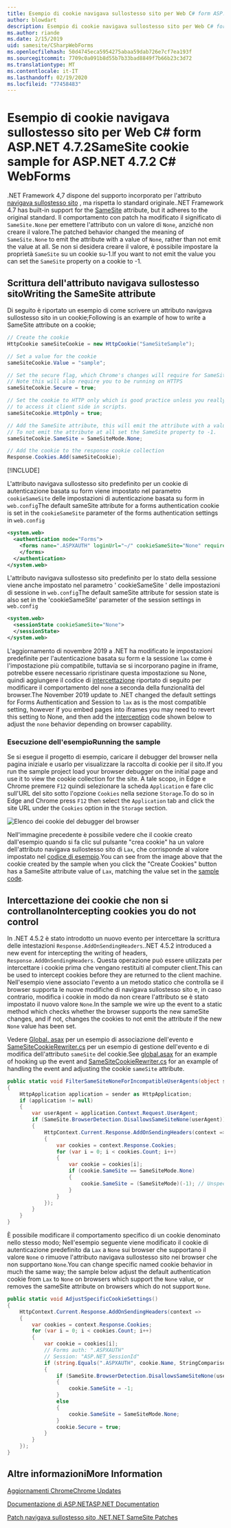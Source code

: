 ```yaml
---
title: Esempio di cookie navigava sullostesso sito per Web C# form ASP.NET 4.7.2
author: blowdart
description: Esempio di cookie navigava sullostesso sito per Web C# form ASP.NET 4.7.2
ms.author: riande
ms.date: 2/15/2019
uid: samesite/CSharpWebForms
ms.openlocfilehash: 50d4745eca5954275abaa59dab726e7cf7ea193f
ms.sourcegitcommit: 7709c0a091b8d55b7b33bad8849f7b66b23c3d72
ms.translationtype: MT
ms.contentlocale: it-IT
ms.lasthandoff: 02/19/2020
ms.locfileid: "77458483"
---
```

# <a name="samesite-cookie-sample-for-aspnet-472-c-webforms"></a><span data-ttu-id="0818e-103">Esempio di cookie navigava sullostesso sito per Web C# form ASP.NET 4.7.2</span><span class="sxs-lookup"><span data-stu-id="0818e-103">SameSite cookie sample for ASP.NET 4.7.2 C# WebForms</span></span>

<span data-ttu-id="0818e-104">.NET Framework 4,7 dispone del supporto incorporato per l'attributo [navigava sullostesso sito](https://www.owasp.org/index.php/SameSite) , ma rispetta lo standard originale.</span><span class="sxs-lookup"><span data-stu-id="0818e-104">.NET Framework 4.7 has built-in support for the [SameSite](https://www.owasp.org/index.php/SameSite) attribute, but it adheres to the original standard.</span></span>
<span data-ttu-id="0818e-105">Il comportamento con patch ha modificato il significato di `SameSite.None` per emettere l'attributo con un valore di `None`, anziché non creare il valore.</span><span class="sxs-lookup"><span data-stu-id="0818e-105">The patched behavior changed the meaning of `SameSite.None` to emit the attribute with a value of `None`, rather than not emit the value at all.</span></span> <span data-ttu-id="0818e-106">Se non si desidera creare il valore, è possibile impostare la proprietà `SameSite` su un cookie su-1.</span><span class="sxs-lookup"><span data-stu-id="0818e-106">If you want to not emit the value you can set the `SameSite` property on a cookie to -1.</span></span>

## <a name="sampleCode"></a><span data-ttu-id="0818e-107">Scrittura dell'attributo navigava sullostesso sito</span><span class="sxs-lookup"><span data-stu-id="0818e-107">Writing the SameSite attribute</span></span>

<span data-ttu-id="0818e-108">Di seguito è riportato un esempio di come scrivere un attributo navigava sullostesso sito in un cookie;</span><span class="sxs-lookup"><span data-stu-id="0818e-108">Following is an example of how to write a SameSite attribute on a cookie;</span></span>

```c#
// Create the cookie
HttpCookie sameSiteCookie = new HttpCookie("SameSiteSample");

// Set a value for the cookie
sameSiteCookie.Value = "sample";

// Set the secure flag, which Chrome's changes will require for SameSite none.
// Note this will also require you to be running on HTTPS
sameSiteCookie.Secure = true;

// Set the cookie to HTTP only which is good practice unless you really do need
// to access it client side in scripts.
sameSiteCookie.HttpOnly = true;

// Add the SameSite attribute, this will emit the attribute with a value of none.
// To not emit the attribute at all set the SameSite property to -1.
sameSiteCookie.SameSite = SameSiteMode.None;

// Add the cookie to the response cookie collection
Response.Cookies.Add(sameSiteCookie);
```

[!INCLUDE[](~/includes/MTcomments.md)]

<span data-ttu-id="0818e-109">L'attributo navigava sullostesso sito predefinito per un cookie di autenticazione basata su form viene impostato nel parametro `cookieSameSite` delle impostazioni di autenticazione basata su form in `web.config`</span><span class="sxs-lookup"><span data-stu-id="0818e-109">The default sameSite attribute for a forms authentication cookie is set in the `cookieSameSite` parameter of the forms authentication settings in `web.config`</span></span> 

```xml
<system.web>
  <authentication mode="Forms">
    <forms name=".ASPXAUTH" loginUrl="~/" cookieSameSite="None" requireSSL="true">
    </forms>
  </authentication>
</system.web>
```

<span data-ttu-id="0818e-110">L'attributo navigava sullostesso sito predefinito per lo stato della sessione viene anche impostato nel parametro ' cookieSameSite ' delle impostazioni di sessione in `web.config`</span><span class="sxs-lookup"><span data-stu-id="0818e-110">The default sameSite attribute for session state is also set in the 'cookieSameSite' parameter of the session settings in `web.config`</span></span>

```xml
<system.web>
  <sessionState cookieSameSite="None">     
  </sessionState>
</system.web>
```

<span data-ttu-id="0818e-111">L'aggiornamento di novembre 2019 a .NET ha modificato le impostazioni predefinite per l'autenticazione basata su form e la sessione `lax` come è l'impostazione più compatibile, tuttavia se si incorporano pagine in iframe, potrebbe essere necessario ripristinare questa impostazione su None, quindi aggiungere il codice di [intercettazione](#interception) riportato di seguito per modificare il comportamento del `none` a seconda della funzionalità del browser.</span><span class="sxs-lookup"><span data-stu-id="0818e-111">The November 2019 update to .NET changed the default settings for Forms Authentication and Session to `lax` as is the most compatible setting, however if you embed pages into iframes you may need to revert this setting to None, and then add the [interception](#interception) code shown below to adjust the `none` behavior depending on browser capability.</span></span>

### <a name="running-the-sample"></a><span data-ttu-id="0818e-112">Esecuzione dell'esempio</span><span class="sxs-lookup"><span data-stu-id="0818e-112">Running the sample</span></span>

<span data-ttu-id="0818e-113">Se si esegue il progetto di esempio, caricare il debugger del browser nella pagina iniziale e usarlo per visualizzare la raccolta di cookie per il sito.</span><span class="sxs-lookup"><span data-stu-id="0818e-113">If you run the sample project  load your browser debugger on the initial page and use it to view the cookie collection for the site.</span></span>
<span data-ttu-id="0818e-114">A tale scopo, in Edge e Chrome premere `F12` quindi selezionare la scheda `Application` e fare clic sull'URL del sito sotto l'opzione `Cookies` nella sezione `Storage`.</span><span class="sxs-lookup"><span data-stu-id="0818e-114">To do so in Edge and Chrome press `F12` then select the `Application` tab and click the site URL under the `Cookies` option in the `Storage` section.</span></span>

![Elenco dei cookie del debugger del browser](sample/img/BrowserDebugger.png)

<span data-ttu-id="0818e-116">Nell'immagine precedente è possibile vedere che il cookie creato dall'esempio quando si fa clic sul pulsante "crea cookie" ha un valore dell'attributo navigava sullostesso sito di `Lax`, che corrisponde al valore impostato nel [codice di esempio](#sampleCode).</span><span class="sxs-lookup"><span data-stu-id="0818e-116">You can see from the image above that the cookie created by the sample when you click the "Create Cookies" button has a SameSite attribute value of `Lax`, matching the value set in the [sample code](#sampleCode).</span></span>

## <a name="interception"></a><span data-ttu-id="0818e-117">Intercettazione dei cookie che non si controllano</span><span class="sxs-lookup"><span data-stu-id="0818e-117">Intercepting cookies you do not control</span></span>

<span data-ttu-id="0818e-118">In .NET 4.5.2 è stato introdotto un nuovo evento per intercettare la scrittura delle intestazioni `Response.AddOnSendingHeaders`.</span><span class="sxs-lookup"><span data-stu-id="0818e-118">.NET 4.5.2 introduced a new event for intercepting the writing of headers, `Response.AddOnSendingHeaders`.</span></span> <span data-ttu-id="0818e-119">Questa operazione può essere utilizzata per intercettare i cookie prima che vengano restituiti al computer client.</span><span class="sxs-lookup"><span data-stu-id="0818e-119">This can be used to intercept cookies before they are returned to the client machine.</span></span> <span data-ttu-id="0818e-120">Nell'esempio viene associato l'evento a un metodo statico che controlla se il browser supporta le nuove modifiche di navigava sullostesso sito e, in caso contrario, modifica i cookie in modo da non creare l'attributo se è stato impostato il nuovo valore `None`.</span><span class="sxs-lookup"><span data-stu-id="0818e-120">In the sample we wire up the event to a static method which checks whether the browser supports the new sameSite changes, and if not, changes the cookies to not emit the attribute if the new `None` value has been set.</span></span>

<span data-ttu-id="0818e-121">Vedere [Global. asax](https://github.com/blowdart/AspNetSameSiteSamples/blob/master/AspNet472CSharpWebForms/Global.asax.cs) per un esempio di associazione dell'evento e [SameSiteCookieRewriter.cs](https://github.com/blowdart/AspNetSameSiteSamples/blob/master/AspNet472CSharpWebForms/SameSiteCookieRewriter.cs) per un esempio di gestione dell'evento e di modifica dell'attributo `sameSite` del cookie.</span><span class="sxs-lookup"><span data-stu-id="0818e-121">See [global.asax](https://github.com/blowdart/AspNetSameSiteSamples/blob/master/AspNet472CSharpWebForms/Global.asax.cs) for an example of hooking up the event and [SameSiteCookieRewriter.cs](https://github.com/blowdart/AspNetSameSiteSamples/blob/master/AspNet472CSharpWebForms/SameSiteCookieRewriter.cs) for an example of handling the event and adjusting the cookie `sameSite` attribute.</span></span>

```c#
public static void FilterSameSiteNoneForIncompatibleUserAgents(object sender)
{
    HttpApplication application = sender as HttpApplication;
    if (application != null)
    {
        var userAgent = application.Context.Request.UserAgent;
        if (SameSite.BrowserDetection.DisallowsSameSiteNone(userAgent))
        {
            HttpContext.Current.Response.AddOnSendingHeaders(context =>
            {
                var cookies = context.Response.Cookies;
                for (var i = 0; i < cookies.Count; i++)
                {
                    var cookie = cookies[i];
                    if (cookie.SameSite == SameSiteMode.None)
                    {
                        cookie.SameSite = (SameSiteMode)(-1); // Unspecified
                    }
                }
            });
        }
    }
}
```

<span data-ttu-id="0818e-122">È possibile modificare il comportamento specifico di un cookie denominato nello stesso modo; Nell'esempio seguente viene modificato il cookie di autenticazione predefinito da `Lax` a `None` sui browser che supportano il valore `None` o rimuove l'attributo navigava sullostesso sito nei browser che non supportano `None`.</span><span class="sxs-lookup"><span data-stu-id="0818e-122">You can change specific named cookie behavior in much the same way; the sample below adjust the default authentication cookie from `Lax` to `None` on browsers which support the `None` value, or removes the sameSite attribute on browsers which do not support `None`.</span></span>

```c#
public static void AdjustSpecificCookieSettings()
{
    HttpContext.Current.Response.AddOnSendingHeaders(context =>
    {
        var cookies = context.Response.Cookies;
        for (var i = 0; i < cookies.Count; i++)
        {
            var cookie = cookies[i]; 
            // Forms auth: ".ASPXAUTH"
            // Session: "ASP.NET_SessionId"
            if (string.Equals(".ASPXAUTH", cookie.Name, StringComparison.Ordinal))
            { 
                if (SameSite.BrowserDetection.DisallowsSameSiteNone(userAgent))
                {
                    cookie.SameSite = -1;
                }
                else
                {
                    cookie.SameSite = SameSiteMode.None;
                }
                cookie.Secure = true;
            }
        }
    });
}
```

## <a name="more-information"></a><span data-ttu-id="0818e-123">Altre informazioni</span><span class="sxs-lookup"><span data-stu-id="0818e-123">More Information</span></span>

[<span data-ttu-id="0818e-124">Aggiornamenti Chrome</span><span class="sxs-lookup"><span data-stu-id="0818e-124">Chrome Updates</span></span>](https://www.chromium.org/updates/same-site)

[<span data-ttu-id="0818e-125">Documentazione di ASP.NET</span><span class="sxs-lookup"><span data-stu-id="0818e-125">ASP.NET Documentation</span></span>](/aspnet/samesite/system-web-samesite)

[<span data-ttu-id="0818e-126">Patch navigava sullostesso sito .NET</span><span class="sxs-lookup"><span data-stu-id="0818e-126">.NET SameSite Patches</span></span>](/aspnet/samesite/kbs-samesite)